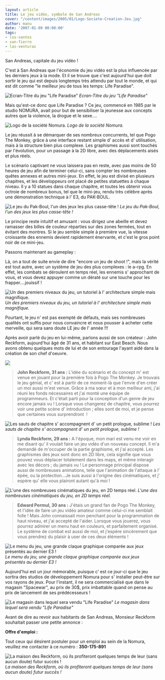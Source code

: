 ```yaml
---
layout: article
title: Le jeu vidéo, symbole de San Andreas
cover: "/content/images/2005/01/Logo-Societe-Creation-Jeu.jpg"
author: manu
date: '2007-01-09 00:00:00'
tags:
- los-santos
- san-fierro
- las-venturas
---
```


San Andreas, capitale du jeu vidéo !

C'est à San Andreas que l'économie du jeu vidéo est la plus influencée par les derniers jeux à la mode. Et il se trouve que c'est aujourd'hui que doit sortir le jeu qui est depuis longtemps très attendu par tout le monde, et qui est dit comme "le meilleur jeu de tous les temps: Life Paradise".

![Ecran-Titre du jeu "Life Paradise"](/content/images/2005/01/Life_Paradise-Title.jpg)
_Ecran-Titre du jeu "Life Paradise"_

Mais qu'est-ce donc que Life Paradise ? Ce jeu, commencé en 1985 par le studio NOMURA, avait pour but de sensibiliser la jeunesse aux concepts autres que la violence, la drogue et le sexe....

![Logo de la société Nomura.](/content/images/2005/01/Logo-Societe-Creation-Jeu.jpg)
_Logo de la société Nomura._

Le jeu réussit à se démarquer de ses nombreux concurrents, tel que Pogo The Monkey, grâce à une interface restant simple d' accès et d' utilisation, mais à la structure bien plus complexe. Les graphismes aussi sont touchés par l'évolution, pour un passage à la 2D libre, avec des déplacements aisés et plus réels.

Le scénario captivant ne vous laissera pas en reste, avec pas moins de 50 heures de jeu afin de terminer celui-ci, sans compter les nombreuses quêtes annexes et autres mini-jeux. En effet, le jeu est divisé en plusieurs chapitres, et les développeurs ont placé de petites statuettes à chaque niveau. Il y a 10 statues dans chaque chapitre, et toutes&nbsp;les&nbsp;obtenir vous octroie de nombreux bonus, tel que le mini-jeu, rendu très célèbre après une démonstration technique à l' E3, du PAK-BOUL.

![Le jeu du Pak-Boul, l'un des jeux les plus casse-tête !](/content/images/2005/01/Mini-Jeu-01.jpg)
_Le jeu du Pak-Boul, l'un des jeux les plus casse-tête !_

Le principe reste intuitif et amusant : vous dirigez une abeille et devez ramasser des billes de couleur réparties sur des zones fermées, tout en évitant des montres. Si le jeu semble simple à première vue, la vitesse croissante des ennemis devient rapidement énervante, et c'est le gros point noir de ce mini-jeu.

Passons maintenant au gameplay :

Là, on a tout de suite envie de dire "encore un jeu de shoot !", mais la vérité est tout autre, avec un système de jeu des plus complexes : le a-rpg. En effet, les combats se déroulent en temps réel, les ennemis s' approchant de vous, et vous devez appuyer comme un dératé sur une touche pour les frapper....jouissif !

![Un des premiers niveaux du jeu, un tutoriel à l' architecture simple mais magnifique.](/content/images/2005/01/Niveau-Tutoriel-Jeu.jpg)
_Un des premiers niveaux du jeu, un tutoriel à l' architecture simple mais magnifique._

Pourtant, le jeu n' est pas exempté de défauts, mais ses nombreuses qualités ont suffis pour nous convaincre et nous pousser à acheter cette merveille, qui sera sans doute LE jeu de l' année !!!

Après avoir parlé du jeu en lui-même, parlons aussi de son créateur : John Reckform, aujourd'hui âgé de 31 ans, et habitant sur East Beach. Nous avons obtenu quelques mots de lui et de son entourage l'ayant aidé dans la création de son chef d'oeuvre.

![](/content/images/2005/01/Createur-Jeu.jpg)

> **John Reckform, 31 ans :** L'idée du scénario et du concept m' est venue en jouant pour la première fois à Pogo The Monkey. Je trouvais le jeu génial, et c' est à partir de ce moment-là que l'envie d'en créer un moi aussi m'est venue. Grâce à ma sœur et à mon meilleur ami, j'ai réuni les fonds nécessaires et j'ai monté une équipe de programmeurs. Et c'était parti pour la conception d'un genre de jeu encore&nbsp;jamais vu ! Lorsque vous changerez de chapitre, vous pourrez voir une petite scène d' introduction ; elles sont de moi, et je pense que certaines vous surprendront&nbsp; !

![Les sauts de chapitre s' accompagnent d' un petit prologue, sublime !](/content/images/2005/01/Chapitre-1-Jeu.jpg)
_Les sauts de chapitre s' accompagnent d' un petit prologue, sublime !_[](/content/images/2005/01/Femme-du-createur.jpg)

> **Lynda Reckform, 29 ans :** A l'époque, mon&nbsp;mari est venu me voir en me disant qu' il voulait faire un jeu vidéo d'un nouveau concept. Il m'a demandé de m'occuper de la partie graphisme, et j'ai accepté. Les graphismes des jeux sont donc en 2D libre, cela signifie que vous pouvez vous déplacer totalement dans les maps, et même interagir avec les décors ; du jamais vu ! Le personnage principal dispose aussi de nombreuses animations, telle que l'animation de l'attaque à l' épée, ou la protection...Je suis aussi à l'origine des cinématiques, et j' espère qu' elle vous plairont autant qu'à moi !

![L'une des nombreuses cinématiques du jeu, en 2D temps réel.](/content/images/2005/01/Cinematique-Jeu.jpg)
_L'une des nombreuses cinématiques du jeu, en 2D temps réel._[](/content/images/2005/01/Meilleur-ami-createur.jpg)

> **Edward Permul, 30 ans :** J'étais un grand fan de Pogo The Monkey, et l'idée de faire un jeu vidéo amateur comme celui-ci me semblait folle ! Mais John connaissait mon penchant pour la programmation de haut niveau, et j'ai accepté de l'aider. Lorsque vous jouerez, vous pourrez&nbsp;admirer un menu haut en couleurs, et parfaitement organisé. Le système de combat est aussi de moi, et j'espère sincèrement que vous prendrez du plaisir à user de ces deux éléments !

![Le menu du jeu, une grande claque graphique comparée aux jeux présentés au dernier E3 !](/content/images/2005/01/Menu-jeu.jpg)
_Le menu du jeu, une grande claque graphique comparée aux jeux présentés au dernier E3 !_

Aujourd'hui est un jour mémorable, puisque c' est ce jour-ci que le jeu sortira des studios de développement Nomura pour s' installer peut-être sur vos rayons de jeux. Pour l'instant, il ne sera commercialisé que dans le magasin "Spacewar", au prix de 30$, prix imbattable quand on pense au prix de lancement de ses prédécesseurs !

![Le magasin dans lequel sera vendu "Life Paradise"](/content/images/2005/01/Magasin-Vente-Jeu.jpg)
_Le magasin dans lequel sera vendu "Life Paradise"_

Avant de dire au revoir aux habitants de San Andreas, Monsieur Reckform souhaitait passer une petite annonce :

**Offre&nbsp;d'emploi :**

Tout ceux qui désirent postuler pour un emploi au sein de la Nomura, veuillez me contacter à ce numéro : **350-175-891**

![La maison des Reckform, où ils profiteront quelques temps de leur (sans aucun doute) futur succès !](/content/images/2005/01/Maison-Createur-Jeu.jpg)
_La maison des Reckform, où ils profiteront quelques temps de leur (sans aucun doute) futur succès !_

<!--kg-card-end: markdown-->
